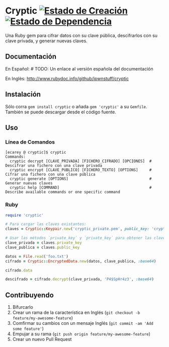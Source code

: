 # Cryptic [![Estado de Creación](https://secure.travis-ci.org/ipwnstuff/cryptic.png)](http://travis-ci.org/ipwnstuff/cryptic) [![Estado de Dependencia](https://gemnasium.com/ipwnstuff/cryptic.png)](https://gemnasium.com/ipwnstuff/cryptic)
Una Ruby gem para cifrar datos con su clave pública, descifrarlos con su clave privada, y generar nuevas claves.

## Documentación
En Español: # TODO: Un enlace al versión española del documentación

En Inglès: http://www.rubydoc.info/github/ipwnstuff/cryptic

## Instalación
Sólo corra `gem install cryptic` o añada `gem 'cryptic'` a su `Gemfile`.
También se puede descargar desde el código fuente.

## Uso
### Línea de Comandos

```
[ecarey @ cryptic]$ cryptic
Commands:
  cryptic decrypt [CLAVE_PRIVADA] [FICHERO_CIFRADO] [OPCIONES]  # Descifrar una fichero con una clave privada
  cryptic encrypt [CLAVE_PUBLICO] [FICHERO_TEXTO] [OPTIONS]     # Cifrar una fichero con una clave pública
  cryptic generate [OPTIONS]                                    # Generar nuevas claves
  cryptic help [COMMAND]                                        # Describe available commands or one specific command
```

### Ruby

```ruby
require 'cryptic'

# Para cargar las claves existantes:
claves = Cryptic::Keypair.new('cryptic_private.pem', public_key: 'cryptic_public.pem')

# Usar las métodos `private_key` y `private_key` para obtener las claves desde el objeto `Cryptic::Keypair`
clave_privada = claves.private_key
clave_publica = claves.public_key

datos = File.read('foo.txt')
cifrado = Cryptic::EncryptedData.new(datos, clave_publica, :base64)

cifrado.data

descifrado = cifrado.decrypt(clave_privada, 'P4$SpHr4z3', :base64)
```

## Contribuyendo
1. Bifurcarlo
2. Crear un rama de la característica en Inglés (`git checkout -b feature/my-awesome-feature`)
3. Comfirmar su cambios con un mensaje Inglés (`git commit -am 'Add some feature'`)
4. Empujar a su rama (`git push origin feature/my-awesome-feature`)
5. Crear un nuevo Pull Request

